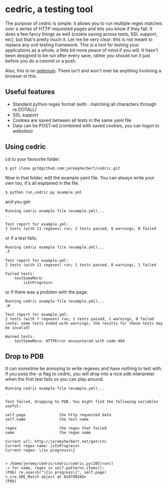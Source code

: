 # cedric, a testing tool

The purpose of cedric is simple: it allows you to run multiple regex matches over a series of HTTP requested pages and lets you know if they fail. It does a few fancy things as well (cookie saving across tests, SSL support, etc), but that's pretty much it. Let me be very clear: this is not meant to replace any unit testing framework. This is a tool for testing your applications as a whole, a little bit more peace of mind if you will. It hasn't been designed to be run after every save, rather you should run it just before you do a commit or a push.

Also, this is no [selenium](http://seleniumhq.org/). There isn't and won't ever be anything involving a browser in this.

## Useful features

* Standard python regex format (with . matching all characters through re.DOTALL)
* SSL support
* Cookies are saved between all tests in the same yaml file
* Data can be POST-ed (combined with saved cookies, you can logon to websites)

## Using cedric

cd to your favourite folder.

	$ git clone git@github.com:jeremyherbert/cedric.git

Now in that folder, edit the example yaml file. You can always write your own too, it's all explained in the file.

	$ python run_cedric.py example.yml

and you get:

	Running cedric example file (example.yml)...
	..
	
	Test report for example.yml:
	2 tests (with 11 regexes) run; 2 tests passed, 0 warnings, 0 failed

or if a test fails:

	Running cedric example file (example.yml)...
	.F
	
	Test report for example.yml:
	2 tests (with 11 regexes) run; 1 tests passed, 0 warnings, 1 failed
	
	Failed tests:
	    testSomeMore:
	        isInProgress+

or if there was a problem with the page:

	Running cedric example file (example.yml)...
	.W
	
	Test report for example.yml:
	2 tests (with 7 regexes) run; 1 tests passed, 1 warnings, 0 failed
	(note: some tests ended with warnings; the results for these tests may be invalid)
	
	Warned tests:
	    testSomeMore: HTTPError encountered with code 404


## Drop to PDB

It can sometime be annoying to write regexes and have nothing to test with. If you pass the -p flag to cedric, you will drop into a nice pdb interpreter when the first test fails so you can play around:

	Running cedric example file (example.yml)...
	.
	
	Test failed, dropping to PDB. You might find the following variables useful:
	
	self.page               the http requested data
	self.name               the test name
	
	regex                   the regex that failed
	name                    the regex name
	
	Current url: http://jeremyherbert.net/get/cnc
	Current regex name: isInProgress+
	Current regex: \{in progresss\}
	
	
	> /home/jeremy/cedric/cedric/cedric.py(285)run()
	-> for name, regex in self.patterns.items():
	(Pdb) re.search("\{in progress\}", self.page)
	<_sre.SRE_Match object at 0x9799288>
	(Pdb) 
	